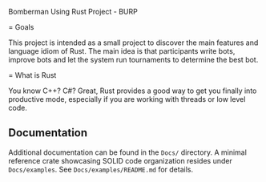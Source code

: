 Bomberman Using Rust Project - BURP

= Goals

This project is intended as a small project to discover the main features and language idiom of Rust. The main idea is 
that participants write bots, improve bots and let the system run tournaments to determine the best bot.

= What is Rust

You know C++? C#? Great, Rust provides a good way to get you finally into productive mode, especially if you are working with threads or low level code.

## Documentation

Additional documentation can be found in the `Docs/` directory. A minimal
reference crate showcasing SOLID code organization resides under
`Docs/examples`. See `Docs/examples/README.md` for details.
